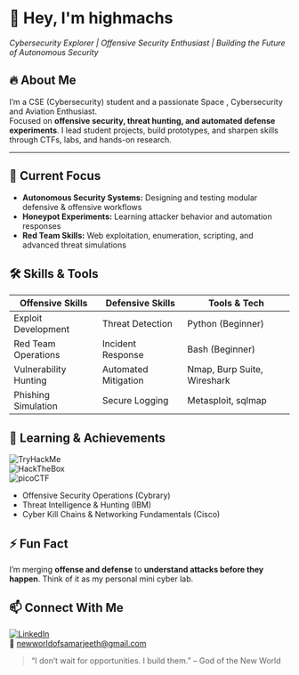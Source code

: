 # 👋 Hey, I'm highmachs
*Cybersecurity Explorer | Offensive Security Enthusiast | Building the Future of Autonomous Security*


## 🔥 About Me
I’m a CSE (Cybersecurity) student and a passionate Space , Cybersecurity and Aviation Enthusiast.  
Focused on **offensive security, threat hunting, and automated defense experiments**. I lead student projects, build prototypes, and sharpen skills through CTFs, labs, and hands-on research.

---

## 🚀 Current Focus
- **Autonomous Security Systems:** Designing and testing modular defensive & offensive workflows  
- **Honeypot Experiments:** Learning attacker behavior and automation responses  
- **Red Team Skills:** Web exploitation, enumeration, scripting, and advanced threat simulations  


## 🛠 Skills & Tools

| Offensive Skills        | Defensive Skills        | Tools & Tech                |
|------------------------|------------------------|-----------------------------|
| Exploit Development    | Threat Detection       | Python (Beginner)          |
| Red Team Operations    | Incident Response      | Bash (Beginner)            |
| Vulnerability Hunting  | Automated Mitigation   | Nmap, Burp Suite, Wireshark|
| Phishing Simulation    | Secure Logging         | Metasploit, sqlmap         |


## 🌱 Learning & Achievements
![TryHackMe](https://img.shields.io/badge/TryHackMe-Active-blue)  
![HackTheBox](https://img.shields.io/badge/HackTheBox-Active-green)  
![picoCTF](https://img.shields.io/badge/picoCTF-Active-red)  
- Offensive Security Operations (Cybrary)  
- Threat Intelligence & Hunting (IBM)  
- Cyber Kill Chains & Networking Fundamentals (Cisco)  


## ⚡ Fun Fact
I’m merging **offense and defense** to **understand attacks before they happen**. Think of it as my personal mini cyber lab.  

## 📫 Connect With Me
[![LinkedIn](https://img.shields.io/badge/LinkedIn-Connect-blue?logo=linkedin&logoColor=white)](https://www.linkedin.com/in/newworldofsamarjeeth/)   
📧 newworldofsamarjeeth@gmail.com  



> “I don’t wait for opportunities. I build them.” – God of the New World

